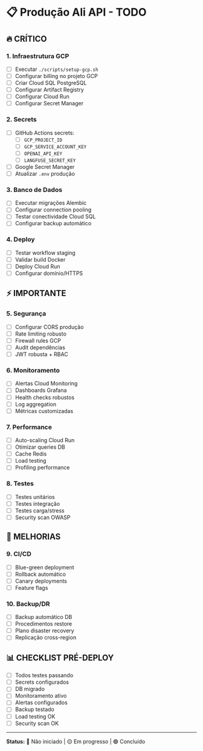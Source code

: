 # 📋 Produção Ali API - TODO

## 🔥 CRÍTICO

### 1. Infraestrutura GCP
- [ ] Executar `./scripts/setup-gcp.sh`
- [ ] Configurar billing no projeto GCP
- [ ] Criar Cloud SQL PostgreSQL
- [ ] Configurar Artifact Registry
- [ ] Configurar Cloud Run
- [ ] Configurar Secret Manager

### 2. Secrets
- [ ] GitHub Actions secrets:
  - [ ] `GCP_PROJECT_ID`
  - [ ] `GCP_SERVICE_ACCOUNT_KEY`
  - [ ] `OPENAI_API_KEY`
  - [ ] `LANGFUSE_SECRET_KEY`
- [ ] Google Secret Manager
- [ ] Atualizar `.env` produção

### 3. Banco de Dados
- [ ] Executar migrações Alembic
- [ ] Configurar connection pooling
- [ ] Testar conectividade Cloud SQL
- [ ] Configurar backup automático

### 4. Deploy
- [ ] Testar workflow staging
- [ ] Validar build Docker
- [ ] Deploy Cloud Run
- [ ] Configurar domínio/HTTPS

## ⚡ IMPORTANTE

### 5. Segurança
- [ ] Configurar CORS produção
- [ ] Rate limiting robusto
- [ ] Firewall rules GCP
- [ ] Audit dependências
- [ ] JWT robusta + RBAC

### 6. Monitoramento
- [ ] Alertas Cloud Monitoring
- [ ] Dashboards Grafana
- [ ] Health checks robustos
- [ ] Log aggregation
- [ ] Métricas customizadas

### 7. Performance
- [ ] Auto-scaling Cloud Run
- [ ] Otimizar queries DB
- [ ] Cache Redis
- [ ] Load testing
- [ ] Profiling performance

### 8. Testes
- [ ] Testes unitários
- [ ] Testes integração
- [ ] Testes carga/stress
- [ ] Security scan OWASP

## 🔧 MELHORIAS

### 9. CI/CD
- [ ] Blue-green deployment
- [ ] Rollback automático
- [ ] Canary deployments
- [ ] Feature flags

### 10. Backup/DR
- [ ] Backup automático DB
- [ ] Procedimentos restore
- [ ] Plano disaster recovery
- [ ] Replicação cross-region

## 📊 CHECKLIST PRÉ-DEPLOY

- [ ] Todos testes passando
- [ ] Secrets configurados
- [ ] DB migrado
- [ ] Monitoramento ativo
- [ ] Alertas configurados
- [ ] Backup testado
- [ ] Load testing OK
- [ ] Security scan OK

---

**Status:** 🔴 Não iniciado | 🟡 Em progresso | 🟢 Concluído